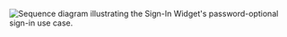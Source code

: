 <div class="full">

![Sequence diagram illustrating the Sign-In Widget's password-optional sign-in use case.](/img/pwd-optional/pwd-optional-dotnet-widget-sign-in-summary.png)

</div>
